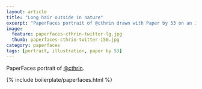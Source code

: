 ```yaml
---
layout: article
title: "Long hair outside in nature"
excerpt: "PaperFaces portrait of @cthrin drawn with Paper by 53 on an iPad."
image: 
  feature: paperfaces-cthrin-twitter-lg.jpg
  thumb: paperfaces-cthrin-twitter-150.jpg
category: paperfaces
tags: [portrait, illustration, paper by 53]
---
```


PaperFaces portrait of [@cthrin](http://twitter.com/cthrin).

{% include boilerplate/paperfaces.html %}